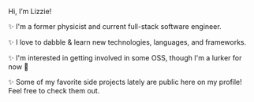 Hi, I’m Lizzie!

:sparkles: I'm a former physicist and current full-stack software engineer.

:sparkles: I love to dabble & learn new technologies, languages, and frameworks. 

:sparkles: I'm interested in getting involved in some OSS, though I'm a lurker for now :eyes:

:sparkles: Some of my favorite side projects lately are public here on my profile! Feel free to check them out.
